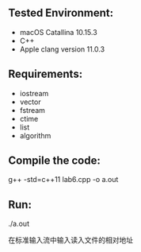 


## Tested Environment:
- macOS Catallina 10.15.3
- C++ 
- Apple clang version 11.0.3

## Requirements:
- iostream
- vector
- fstream
- ctime
- list
- algorithm


## Compile the code:
g++ -std=c++11 lab6.cpp -o a.out


## Run:
./a.out 

在标准输入流中输入读入文件的相对地址


